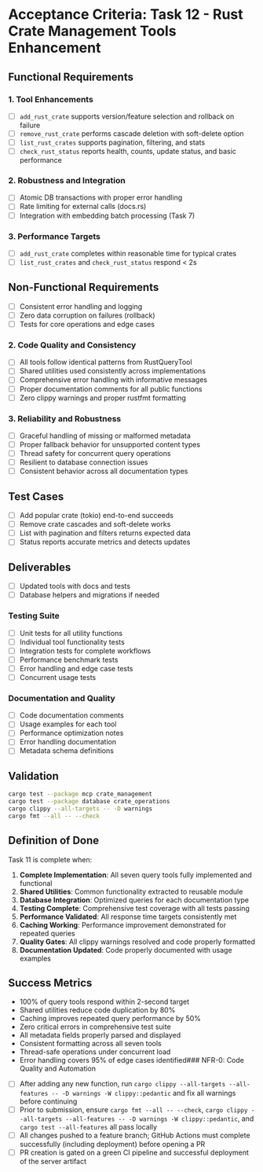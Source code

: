 # Acceptance Criteria: Task 12 - Rust Crate Management Tools Enhancement

## Functional Requirements

### 1. Tool Enhancements

- [ ] `add_rust_crate` supports version/feature selection and rollback on failure
- [ ] `remove_rust_crate` performs cascade deletion with soft-delete option
- [ ] `list_rust_crates` supports pagination, filtering, and stats
- [ ] `check_rust_status` reports health, counts, update status, and basic performance

### 2. Robustness and Integration

- [ ] Atomic DB transactions with proper error handling
- [ ] Rate limiting for external calls (docs.rs)
- [ ] Integration with embedding batch processing (Task 7)

### 3. Performance Targets

- [ ] `add_rust_crate` completes within reasonable time for typical crates
- [ ] `list_rust_crates` and `check_rust_status` respond < 2s

## Non-Functional Requirements

- [ ] Consistent error handling and logging
- [ ] Zero data corruption on failures (rollback)
- [ ] Tests for core operations and edge cases

### 2. Code Quality and Consistency

- [ ] All tools follow identical patterns from RustQueryTool
- [ ] Shared utilities used consistently across implementations
- [ ] Comprehensive error handling with informative messages
- [ ] Proper documentation comments for all public functions
- [ ] Zero clippy warnings and proper rustfmt formatting

### 3. Reliability and Robustness

- [ ] Graceful handling of missing or malformed metadata
- [ ] Proper fallback behavior for unsupported content types
- [ ] Thread safety for concurrent query operations
- [ ] Resilient to database connection issues
- [ ] Consistent behavior across all documentation types

## Test Cases

- [ ] Add popular crate (tokio) end-to-end succeeds
- [ ] Remove crate cascades and soft-delete works
- [ ] List with pagination and filters returns expected data
- [ ] Status reports accurate metrics and detects updates

## Deliverables

- [ ] Updated tools with docs and tests
- [ ] Database helpers and migrations if needed

### Testing Suite

- [ ] Unit tests for all utility functions
- [ ] Individual tool functionality tests
- [ ] Integration tests for complete workflows
- [ ] Performance benchmark tests
- [ ] Error handling and edge case tests
- [ ] Concurrent usage tests

### Documentation and Quality

- [ ] Code documentation comments
- [ ] Usage examples for each tool
- [ ] Performance optimization notes
- [ ] Error handling documentation
- [ ] Metadata schema definitions

## Validation

```bash
cargo test --package mcp crate_management
cargo test --package database crate_operations
cargo clippy --all-targets -- -D warnings
cargo fmt --all -- --check
```

## Definition of Done

Task 11 is complete when:

1. **Complete Implementation**: All seven query tools fully implemented and functional
2. **Shared Utilities**: Common functionality extracted to reusable module
3. **Database Integration**: Optimized queries for each documentation type
4. **Testing Complete**: Comprehensive test coverage with all tests passing
5. **Performance Validated**: All response time targets consistently met
6. **Caching Working**: Performance improvement demonstrated for repeated queries
7. **Quality Gates**: All clippy warnings resolved and code properly formatted
8. **Documentation Updated**: Code properly documented with usage examples

## Success Metrics

- 100% of query tools respond within 2-second target
- Shared utilities reduce code duplication by 80%
- Caching improves repeated query performance by 50%
- Zero critical errors in comprehensive test suite
- All metadata fields properly parsed and displayed
- Consistent formatting across all seven tools
- Thread-safe operations under concurrent load
- Error handling covers 95% of edge cases identified### NFR-0: Code Quality and Automation
- [ ] After adding any new function, run `cargo clippy --all-targets --all-features -- -D warnings -W clippy::pedantic` and fix all warnings before continuing
- [ ] Prior to submission, ensure `cargo fmt --all -- --check`, `cargo clippy --all-targets --all-features -- -D warnings -W clippy::pedantic`, and `cargo test --all-features` all pass locally
- [ ] All changes pushed to a feature branch; GitHub Actions must complete successfully (including deployment) before opening a PR
- [ ] PR creation is gated on a green CI pipeline and successful deployment of the server artifact
